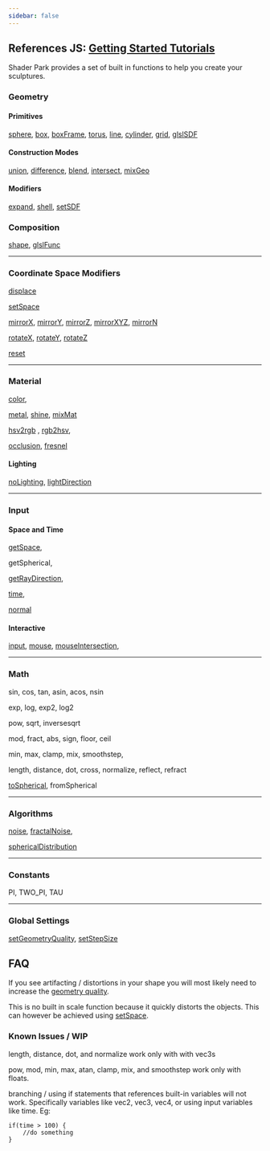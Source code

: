 ```yaml
---
sidebar: false
---
```




## References JS: [Getting Started Tutorials](https://youtube.com/playlist?list=PLgfxkm9xFocbc6wiO3A8vXalP4K57yUKo)
Shader Park provides a set of built in functions to help you create your sculptures.




### Geometry
#### Primitives
[sphere](/references-js/geometries/sphere.html), [box](/references-js/geometries/box.html), [boxFrame](/references-js/geometries/boxFrame.html), [torus](/references-js/geometries/torus.html), [line](/references-js/geometries/line.html), [cylinder](/references-js/geometries/cylinder.html), [grid](/references-js/geometries/grid.html), [glslSDF](/references-js/geometries/glslSDF.html)

#### Construction Modes
[union](/references-js/operations/union.html), [difference](/references-js/operations/difference.html), [blend](/references-js/operations/blend.html), [intersect](/references-js/operations/intersect.html), [mixGeo](/references-js/operations/mixGeo.html)

#### Modifiers
[expand](/references-js/operations/expand.html), [shell](/references-js/operations/shell.html), [setSDF](/references-js/operations/setSDF.html)

### Composition
[shape](/references-js/geometries/shape.html), [glslFunc](/references-js/geometries/glslFunc.html)

------

### Coordinate Space Modifiers 
[displace](/references-js/operations/displace.html)

[setSpace](/references-js/operations/setSpace.html)

[mirrorX](/references-js/operations/mirrorX.html), [mirrorY](/references-js/operations/mirrorY.html), [mirrorZ](/references-js/operations/mirrorX.html), [mirrorXYZ](/references-js/operations/mirrorXYZ.html), [mirrorN](/references-js/operations/mirrorN.html)

[rotateX](/references-js/operations/rotateX.html), [rotateY](/references-js/operations/rotateY.html), [rotateZ](/references-js/operations/rotateZ.html)

[reset](/references-js/operations/reset.html)



------

### Material

[color](/references-js/color/color.html), 

[metal](/references-js/color/metal.html),
[shine](/references-js/color/shine.html),
[mixMat](/references-js/color/mixMat)

[hsv2rgb](/references-js/color/hsv2rgb.html) , 
[rgb2hsv](/references-js/color/rgb2hsv.html), 

[occlusion](/references-js/color/occlusion.html),
[fresnel](/references-js/color/fresnel.html) 

#### Lighting
[noLighting](/references-js/color/noLighting.html), [lightDirection](/references-js/color/lightDirection.html)

------


### Input

#### Space and Time

[getSpace](/references-js/input/getSpace.html),

getSpherical,

[getRayDirection](/references-js/input/getRayDirection.html),

[time](/references-js/input/time.html),

[normal](/references-js/input/normal.html)


#### Interactive

[input](/references-js/input/input.html), 
[mouse](/references-js/input/mouse.html), 
[mouseIntersection](/references-js/input/mouseIntersection.html), 


------

### Math

sin, cos, tan, asin, acos, nsin

exp, log, exp2, log2

pow, sqrt, inversesqrt

mod, fract, abs, sign, floor, ceil

min, max, clamp, mix, smoothstep,

length, distance, dot, cross, normalize, reflect, refract

[toSpherical](/references-js/math/toSpherical.html), fromSpherical

------

### Algorithms
[noise](/references-js/algorithms/noise.html), [fractalNoise](/references-js/algorithms/fractalNoise.html), 

[sphericalDistribution](/references-js/algorithms/sphericalDistribution.html)


------

### Constants

PI, TWO_PI, TAU

------

### Global Settings

[setGeometryQuality](/references-js/global-settings/setGeometryQuality.html), [setStepSize](/references-js/global-settings/setStepSize.html)  

  
## FAQ

If you see artifacting / distortions in your shape you will most likely need to increase the [geometry quality](/references-js/global-settings/setGeometryQuality.html).

This is no built in scale function because it quickly distorts the objects. This can however be achieved using [setSpace](/references-js/operations/setSpace.html).

### Known Issues / WIP

length, distance, dot, and normalize work only with with vec3s

pow, mod, min, max, atan, clamp, mix, and smoothstep work only with floats.

branching / using if statements that references built-in variables will not work. Specifically variables like vec2, vec3, vec4, or using input variables like time.
Eg:
```
if(time > 100) {
    //do something
}
```

